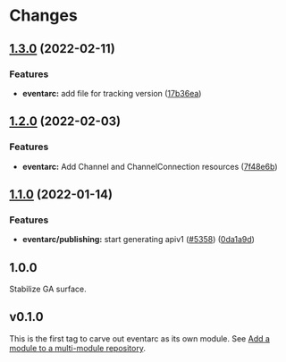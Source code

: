 # Changes

## [1.3.0](https://github.com/googleapis/google-cloud-go/compare/eventarc/v1.2.0...eventarc/v1.3.0) (2022-02-11)


### Features

* **eventarc:** add file for tracking version ([17b36ea](https://github.com/googleapis/google-cloud-go/commit/17b36ead42a96b1a01105122074e65164357519e))

## [1.2.0](https://www.github.com/googleapis/google-cloud-go/compare/eventarc/v1.1.0...eventarc/v1.2.0) (2022-02-03)


### Features

* **eventarc:** Add Channel and ChannelConnection resources ([7f48e6b](https://www.github.com/googleapis/google-cloud-go/commit/7f48e6b68e59812208ea87b7861fad60169dc63a))

## [1.1.0](https://www.github.com/googleapis/google-cloud-go/compare/eventarc/v1.0.0...eventarc/v1.1.0) (2022-01-14)


### Features

* **eventarc/publishing:** start generating apiv1 ([#5358](https://www.github.com/googleapis/google-cloud-go/issues/5358)) ([0da1a9d](https://www.github.com/googleapis/google-cloud-go/commit/0da1a9d4e2d3dd0fab07c3ed09eaeeb3f9711900))

## 1.0.0

Stabilize GA surface.

## v0.1.0

This is the first tag to carve out eventarc as its own module. See
[Add a module to a multi-module repository](https://github.com/golang/go/wiki/Modules#is-it-possible-to-add-a-module-to-a-multi-module-repository).
